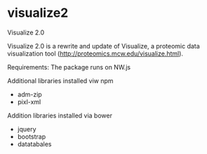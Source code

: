 # visualize2
Visualize 2.0 

Visualize 2.0 is a rewrite and update of Visualize, a proteomic data visualization tool (http://proteomics.mcw.edu/visualize.html).

Requirements:
The package runs on NW.js

Additional libraries installed viw npm
- adm-zip
- pixl-xml

Addition libraries installed via bower
- jquery
- bootstrap
- datatabales
